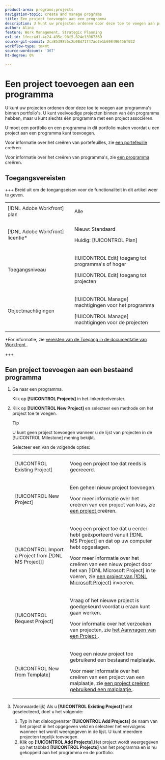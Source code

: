 ```yaml
---
product-area: programs;projects
navigation-topic: create and manage programs
title: Een project toevoegen aan een programma
description: U kunt uw projecten ordenen door deze toe te voegen aan programma's binnen portfolio's. U kunt veelvoudige projecten binnen van één programma hebben, maar u kunt slechts één programma met een project associëren.
author: Alina
feature: Work Management, Strategic Planning
exl-id: 1fecc4d1-4c24-495c-98f5-824e13967369
source-git-commit: 2ca8539855c2b08d71f47ad2e1b698496456f022
workflow-type: tm+mt
source-wordcount: '367'
ht-degree: 0%

---
```


# Een project toevoegen aan een programma

<!--Audited: 7/2024-->

U kunt uw projecten ordenen door deze toe te voegen aan programma&#39;s binnen portfolio&#39;s. U kunt veelvoudige projecten binnen van één programma hebben, maar u kunt slechts één programma met een project associëren.

U moet een portfolio en een programma in dit portfolio maken voordat u een project aan een programma kunt toevoegen.

Voor informatie over het creëren van portefeuilles, zie [ een portefeuille ](../../../manage-work/portfolios/create-and-manage-portfolios/create-portfolios.md) creëren.

Voor informatie over het creëren van programma&#39;s, zie [ een programma ](../../../manage-work/portfolios/create-and-manage-programs/create-program.md) creëren.

## Toegangsvereisten

+++ Breid uit om de toegangseisen voor de functionaliteit in dit artikel weer te geven.

<table style="table-layout:auto"> 
 <col> 
 <col> 
 <tbody> 
  <tr> 
   <td role="rowheader">[!DNL Adobe Workfront] plan</td> 
   <td> <p>Alle</p> </td> 
  </tr> 
  <tr> 
   <td role="rowheader">[!DNL Adobe Workfront] licentie*</td> 
   <td><p>Nieuw: Standaard</p> 
   <p>Huidig: [!UICONTROL Plan] </p> </td> 
  </tr> 
  <tr> 
   <td role="rowheader">Toegangsniveau</td> 
   <td> <p>[!UICONTROL Edit] toegang tot programma's of hoger</p> <p>[!UICONTROL Edit] toegang tot projecten</p> </td> 
  </tr> 
  <tr> 
   <td role="rowheader">Objectmachtigingen</td> 
   <td> <p>[!UICONTROL Manage] machtigingen voor het programma</p> <p>[!UICONTROL Manage] machtigingen voor de projecten</p> </td> 
  </tr> 
 </tbody> 
</table>

*For informatie, zie [ vereisten van de Toegang in de documentatie van Workfront ](/help/quicksilver/administration-and-setup/add-users/access-levels-and-object-permissions/access-level-requirements-in-documentation.md).

+++

## Een project toevoegen aan een bestaand programma

1. Ga naar een programma.

   Klik op **[!UICONTROL Projects]** in het linkerdeelvenster.

1. Klik op **[!UICONTROL New Project]** en selecteer een methode om het project toe te voegen.

   >[!TIP]
   >
   >U kunt geen project toevoegen wanneer u de lijst van projecten in de [!UICONTROL Milestone] mening bekijkt.

   Selecteer een van de volgende opties:

   <table style="table-layout:auto"> 
    <col> 
    <col> 
    <tbody> 
     <tr> 
      <td role="rowheader">[!UICONTROL Existing Project]</td> 
      <td> <p>Voeg een project toe dat reeds is gecreeerd.</p> </td> 
     </tr> 
     <tr> 
      <td role="rowheader">[!UICONTROL New Project]</td> 
      <td> <p>Een geheel nieuw project toevoegen. </p> <p>Voor meer informatie over het creëren van een project van kras, zie <a href="../../../manage-work/projects/create-projects/create-project.md" class="MCXref xref"> een project </a> creëren. </p> </td> 
     </tr> 
     <tr> 
      <td role="rowheader">[!UICONTROL Import a Project from [!DNL MS Project]] </td> 
      <td> <p>Voeg een project toe dat u eerder hebt geëxporteerd vanuit [!DNL MS Project] en dat op uw computer hebt opgeslagen. </p> <p>Voor meer informatie over het creëren van een nieuw project door het van [!DNL Microsoft Project] in te voeren, zie <a href="../../../manage-work/projects/create-projects/import-project-from-ms-project.md" class="MCXref xref"> een project van [!DNL Microsoft Project]</a> invoeren.</p> </td> 
     </tr> 
     <tr> 
      <td role="rowheader">[!UICONTROL Request Project]</td> 
      <td> <p>Vraag of het nieuwe project is goedgekeurd voordat u eraan kunt gaan werken.</p> <p>Voor informatie over het verzoeken van projecten, zie <a href="../../../manage-work/projects/create-projects/request-project.md"> het Aanvragen van een Project </a>. </p> </td> 
     </tr> 
     <tr> 
      <td role="rowheader">[!UICONTROL New from Template]</td> 
      <td> <p>Voeg een nieuw project toe gebruikend een bestaand malplaatje. </p> <p>Voor meer informatie over het creëren van een project van een malplaatje, zie <a href="../../../manage-work/projects/create-projects/create-project-from-template.md" class="MCXref xref"> een project creëren gebruikend een malplaatje </a>.</p> </td> 
     </tr> 
    </tbody> 
   </table>

1. (Voorwaardelijk) Als u **[!UICONTROL Existing Project]** hebt geselecteerd, doet u het volgende:

   1. Typ in het dialoogvenster **[!UICONTROL Add Projects]** de naam van het project in het opgegeven veld en selecteer het vervolgens wanneer het wordt weergegeven in de lijst. U kunt meerdere projecten tegelijk toevoegen.
   1. Klik op **[!UICONTROL Add Projects]**.**&#x200B;** &#x200B; Het project wordt weergegeven op het tabblad **[!UICONTROL Projects]** van het programma en is nu gekoppeld aan het programma en de portfolio.
